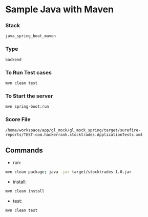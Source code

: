 # Sample Java with Maven

### Stack

    java_spring_boot_maven

### Type

    backend

### To Run Test cases

    mvn clean test

### To Start the server

    mvn spring-boot:run

### Score File

    /home/workspace/app/gl_mock/gl_mock_spring/target/surefire-reports/TEST-com.hackerrank.stocktrades.ApplicationTests.xml

## Commands

- run:

```bash
mvn clean package; java -jar target/stocktrades-1.0.jar
```

- install:

```bash
mvn clean install
```

- test:

```bash
mvn clean test
```
